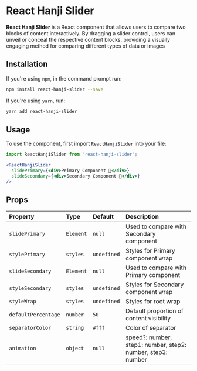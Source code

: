 ﻿# React Hanji Slider

**React Hanji Slider** is a React component that allows users to compare two blocks of content interactively. By dragging a slider control, users can unveil or conceal the respective content blocks, providing a visually engaging method for comparing different types of data or images

## Installation

If you're using `npm`, in the command prompt run:

```sh
npm install react-hanji-slider --save
```

If you're using `yarn`, run:

```sh
yarn add react-hanji-slider
```

## Usage

To use the component, first import `ReactHanjiSlider` into your file:

```jsx
import ReactHanjiSlider from "react-hanji-slider";
```

```jsx
<ReactHanjiSlider
  slidePrimary={<div>Primary Component 🥢</div>}
  slideSecondary={<div>Secondary Component 🍚</div>}
/>
```

## Props

| Property             | Type           | Default     | Description                                                 |
| :--------------------|:---------------|:------------|:------------------------------------------------------------|
| `slidePrimary`       | `Element`      | `null`      | Used to compare with Secondary component                    |
| `stylePrimary`       | `styles`       | `undefined` | Styles for Primary component wrap                           |
| `slideSecondary`     | `Element`      | `null`      | Used to compare with Primary component                      |
| `styleSecondary`     | `styles`       | `undefined` | Styles for Secondary component wrap                         |
| `styleWrap`          | `styles`       | `undefined` | Styles for root wrap                                        |
| `defaultPercentage`  | `number`       | `50`        | Default proportion of content visibility                    |
| `separatorColor`     | `string`       | `#fff`      | Color of separator                                          |
| `animation`          | `object`       | `null`      | speed?: number, step1: number, step2: number, step3: number |
